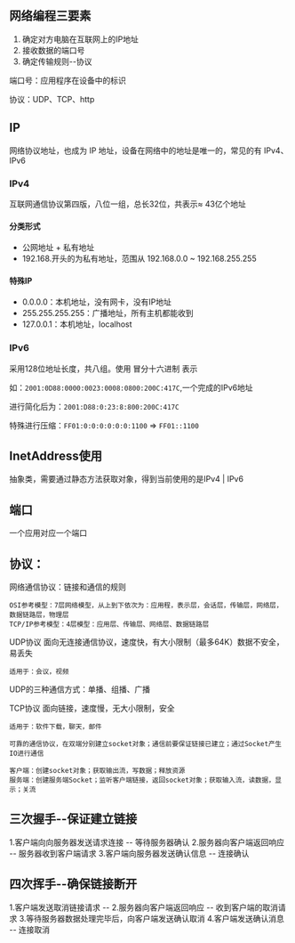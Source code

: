 ## 网络编程三要素
1. 确定对方电脑在互联网上的IP地址
2. 接收数据的端口号
3. 确定传输规则--协议

端口号：应用程序在设备中的标识

协议：UDP、TCP、http

## IP

网络协议地址，也成为 IP 地址，设备在网络中的地址是唯一的，常见的有
IPv4、IPv6

### IPv4

互联网通信协议第四版，八位一组，总长32位，共表示≈ 43亿个地址

#### 分类形式
- 公网地址 + 私有地址
- 192.168.开头的为私有地址，范围从 192.168.0.0 ~ 192.168.255.255

#### 特殊IP
- 0.0.0.0：本机地址，没有网卡，没有IP地址
- 255.255.255.255：广播地址，所有主机都能收到
- 127.0.0.1：本机地址，localhost

### IPv6

采用128位地址长度，共八组。使用 冒分十六进制 表示

如：`2001:0D88:0000:0023:0008:0800:200C:417C`,一个完成的IPv6地址

进行简化后为：`2001:D88:0:23:8:800:200C:417C`

特殊进行压缩：`FF01:0:0:0:0:0:0:1100` => `FF01::1100`

## InetAddress使用

抽象类，需要通过静态方法获取对象，得到当前使用的是IPv4 | IPv6

## 端口
 一个应用对应一个端口

## 协议：
 网络通信协议：链接和通信的规则

    OSI参考模型：7层网络模型，从上到下依次为：应用程，表示层，会话层，传输层，网络层，数据链路层，物理层
    TCP/IP参考模型：4层模型：应用层、传输层、网络层、数据链路层
    
 UDP协议
    面向无连接通信协议，速度快，有大小限制（最多64K）数据不安全，易丢失
    
    适用于：会议，视频

 UDP的三种通信方式：单播、组播、广播


 TCP协议
    面向链接，速度慢，无大小限制，安全

    适用于：软件下载，聊天，邮件
    
    可靠的通信协议，在双端分别建立socket对象；通信前要保证链接已建立；通过Socket产生IO进行通信
    
    客户端：创建socket对象；获取输出流，写数据；释放资源
    服务端：创建服务端Socket；监听客户端链接，返回socket对象；获取输入流，读数据，显示；关流

## 三次握手--保证建立链接
1.客户端向向服务器发送请求连接 -- 等待服务器确认
2.服务器向客户端返回响应 -- 服务器收到客户端请求
3.客户端向服务器发送确认信息 -- 连接确认

## 四次挥手--确保链接断开
1.客户端发送取消链接请求 -- 
2.服务器向客户端返回响应 -- 收到客户端的取消请求
3.等待服务器数据处理完毕后，向客户端发送确认取消 
4.客户端发送确认消息 -- 连接取消